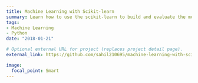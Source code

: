 ```yaml
---
title: Machine Learning with Scikit-learn
summary: Learn how to use the scikit-learn to build and evaluate the model in python
tags:
- Machine Learning
- Python
date: "2018-01-21"

# Optional external URL for project (replaces project detail page).
external_link: https://github.com/sahil210695/machine-learning-with-scikit-learn

image:
  focal_point: Smart
---
```

